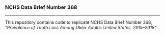 ### NCHS Data Brief Number 368
***
This repository contains code to replicate NCHS Data Brief Number 368, *"Prevalence of Tooth Loss Among Older Adults: United States, 2015–2018"*.

